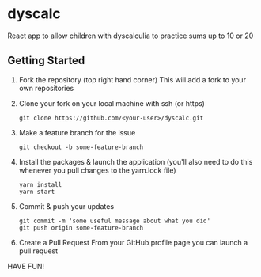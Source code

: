 # dyscalc

React app to allow children with dyscalculia to practice sums up to 10 or 20

## Getting Started

1. Fork the repository (top right hand corner)
   This will add a fork to your own repositories

2. Clone your fork on your local machine with ssh (or https)

   ```git clone https://github.com/<your-user>/dyscalc.git```

3. Make a feature branch for the issue

   ```git checkout -b some-feature-branch```

4. Install the packages & launch the application
   (you'll also need to do this whenever you pull changes to the yarn.lock file)

   ```
   yarn install
   yarn start
   ```

5. Commit & push your updates

   ```
   git commit -m 'some useful message about what you did'
   git push origin some-feature-branch
   ```
6. Create a Pull Request
   From your GitHub profile page you can launch a pull request
   
HAVE FUN!
